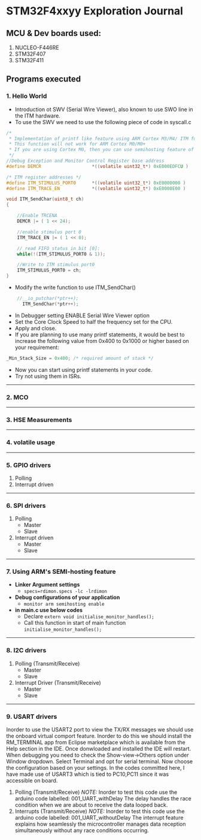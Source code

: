 # STM32F4xxyy Exploration Journal

## MCU & Dev boards used:
1. NUCLEO-F446RE
2. STM32F407
3. STM32F411

## Programs executed
### 1. Hello World
- Introduction ot SWV (Serial Wire Viewer), also known to use SWO line in the ITM hardware.
- To use the SWV we need to use the following piece of code in syscall.c
```c
/*
 * Implementation of printf like feature using ARM Cortex M3/M4/ ITM functionality
 * This function will not work for ARM Cortex M0/M0+
 * If you are using Cortex M0, then you can use semihosting feature of openOCD
 */
//Debug Exception and Monitor Control Register base address
#define DEMCR        			*((volatile uint32_t*) 0xE000EDFCU )

/* ITM register addresses */
#define ITM_STIMULUS_PORT0   	*((volatile uint32_t*) 0xE0000000 )
#define ITM_TRACE_EN          	*((volatile uint32_t*) 0xE0000E00 )

void ITM_SendChar(uint8_t ch)
{

	//Enable TRCENA
	DEMCR |= ( 1 << 24);

	//enable stimulus port 0
	ITM_TRACE_EN |= ( 1 << 0);

	// read FIFO status in bit [0]:
	while(!(ITM_STIMULUS_PORT0 & 1));

	//Write to ITM stimulus port0
	ITM_STIMULUS_PORT0 = ch;
}
```
- Modify the write function to use ITM_SendChar()
```c
    //__io_putchar(*ptr++);
	  ITM_SendChar(*ptr++);
```
- In Debugger setting ENABLE Serial Wire Viewer option
-  Set the Core Clock Speed to half the frequency set for the CPU.
- Apply and close. 
- If you are planning to use many printf statements, it would be best to increase the following value from 0x400 to 0x1000 or higher based on your requirement:
```c
_Min_Stack_Size = 0x400; /* required amount of stack */
```
- Now you can start using printf statements in your code.
- Try not using them in ISRs.
---
### 2. MCO
---
### 3. HSE Measurements
---
### 4. volatile usage
---
### 5. GPIO drivers
1. Polling
2. Interrupt driven
---
### 6. SPI drivers
1. Polling
   - Master
   - Slave 
2. Interrupt driven
   - Master
   - Slave 
---
### 7. Using ARM's SEMI-hosting feature
- __Linker Argument settings__
  - `specs=rdimon.specs -lc -lrdimon`
- __Debug configurations of your application__
  - `monitor arm semihosting enable`
- __in main.c use below codes__
  - Declare `extern void initialise_monitor_handles();`
  - Call this function in start of main function `initialise_monitor_handles();`
---
### 8. I2C drivers
1. Polling (Transmit/Receive)
   - Master
   - Slave
2. Interrupt Driver (Transmit/Receive)
   - Master
   - Slave
---
### 9. USART drivers
Inorder to use the USART2 port to view the TX/RX messages we should use the onboard virtual comport feature. Inorder to do this we should install the RM_TERMINAL app from Eclipse marketplace which is available from the Help section in the IDE. Once donwloaded and installed the IDE will restart. When debugging you need to check the Show-view->Others option under Window dropdown. Select Terminal and opt for serial terminal. Now choose the configuration based on your settings.
In the codes committed here, I have made use of USART3 which is tied to PC10,PC11 since it was accessible on board. 
1. Polling (Transmit/Receive) 
   *NOTE:* Inorder to test this code use the arduino code labelled: 001_UART_withDelay
    The delay handles the race condition when we are about to receive the data looped back.
2. Interrupts (Transmit/Receive)
   *NOTE:* Inorder to test this code use the arduino code labelled: 001_UART_withoutDelay
    The interrupt feature explains how seamlessly the microcontroller manages data reception simultaneously without any race conditions occurring.